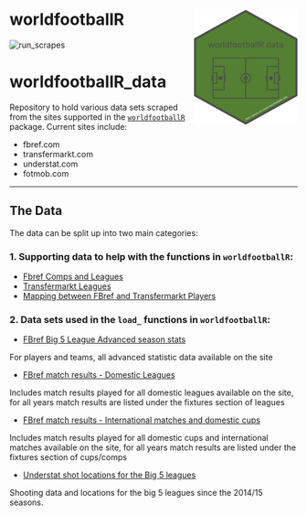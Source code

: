 # worldfootballR <img src="man/figures/logo.png" align="right" width="181" height="201"/>

<!-- badges: start -->
![run_scrapes](https://github.com/JaseZiv/worldfootballR_data/workflows/run_extracts/badge.svg)
<!-- badges: end -->

# worldfootballR_data
Repository to hold various data sets scraped from the sites supported in the [`worldfootballR`](https://github.com/JaseZiv/worldfootballR) package. Current sites include:

* fbref.com
* transfermarkt.com
* understat.com
* fotmob.com

***

## The Data

The data can be split up into two main categories:

### 1. Supporting data to help with the functions in `worldfootballR`:

* [Fbref Comps and Leagues](https://github.com/JaseZiv/worldfootballR_data/raw/master/raw-data/all_leages_and_cups/all_competitions.csv)
* [Transfermarkt Leagues](https://github.com/JaseZiv/worldfootballR_data/raw/master/raw-data/transfermarkt_leagues/main_comp_seasons.csv)
* [Mapping between FBref and Transfermarkt Players](https://github.com/JaseZiv/worldfootballR_data/blob/master/raw-data/fbref-tm-player-mapping/output/fbref_to_tm_mapping.csv)


### 2. Data sets used in the `load_` functions in `worldfootballR`:

* [FBref Big 5 League Advanced season stats](https://github.com/JaseZiv/worldfootballR_data/tree/master/data/fb_big5_advanced_season_stats)

For players and teams, all advanced statistic data available on the site
  
* [FBref match results - Domestic Leagues](https://github.com/JaseZiv/worldfootballR_data/tree/master/data/match_results)

Includes match results played for all domestic leagues available on the site, for all years match results are listed under the fixtures section of leagues

* [FBref match results - International matches and domestic cups](https://github.com/JaseZiv/worldfootballR_data/tree/master/data/match_results_cups)

Includes match results played for all domestic cups and international matches available on the site, for all years match results are listed under the fixtures section of cups/comps

* [Understat shot locations for the Big 5 leagues](https://github.com/JaseZiv/worldfootballR_data/tree/master/data/understat_shots)

Shooting data and locations for the big 5 leagues since the 2014/15 seasons.
